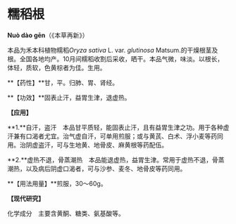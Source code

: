 # 糯稻根

**Nuò dào gēn**（《本草再新》）

本品为禾本科植物糯稻*Oryza sativa* L. var. *glutinosa* Matsum.的干燥根茎及根。全国各地均产。10月间糯稻收割后采收，晒干。本品气微，味淡。以根长，体轻，质软，色黄棕者为佳。生用。

**【药性】**甘，平。归肺、胃、肾经。

**【功效】**固表止汗，益胃生津，退虚热。

**【应用】**

**1.**自汗，盗汗　本品甘平质轻，能固表止汗，且有益胃生津之功。用于各种虚汗兼有口渴者尤宜。治气虚自汗，可单用煎服；或与黄芪、白术、浮小麦等药同用。治阴虚盗汗，可与生地黄、地骨皮、麻黄根等药配伍。

**2.**虚热不退，骨蒸潮热　本品能退虚热，益胃生津。常用于虚热不退，骨蒸潮热，以及病后阴虚口渴者，可与沙参、麦冬、地骨皮等药同用。

**【用法用量】**煎服，30～60g。

**【现代研究】**

化学成分　主要含黄酮、糖类、氨基酸等。